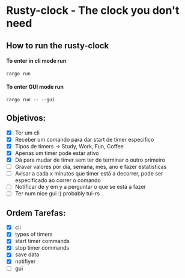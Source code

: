 # Rusty-clock - The clock you don't need

## How to run the rusty-clock

#### To enter in cli mode run
```
cargo run
```
#### To enter GUI mode run
```
cargo run -- --gui
```
## Objetivos:
- [x] Ter um cli
- [x] Receber um comando para dar start de timer especifico
- [x] Tipos de timers -> Study, Work, Fun, Coffee
- [x] Apenas um timer pode estar ativo
- [x] Dá para mudar de timer sem ter de terminar o outro primeiro
- [ ] Gravar valores por dia, semana, mes, ano e fazer estatisticas
- [ ] Avisar a cada x minutos que timer está a decorrer, pode ser especificado ao correr o comando
- [ ] Notificar de y em y a perguntar o que se está a fazer
- [ ] Ter num nice gui :) probably tui-rs

## Ordem Tarefas:
- [x] cli 
- [x] types of timers
- [x] start timer commands
- [x] stop timer commands
- [x] save data
- [x] notifiyer
- [ ] gui
